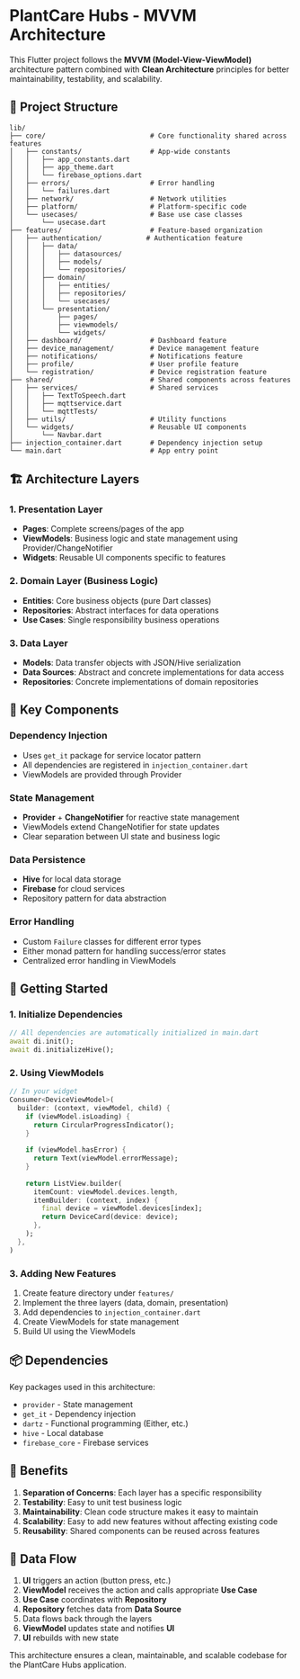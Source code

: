 # PlantCare Hubs - MVVM Architecture

This Flutter project follows the **MVVM (Model-View-ViewModel)** architecture pattern combined with **Clean Architecture** principles for better maintainability, testability, and scalability.

## 📁 Project Structure

```
lib/
├── core/                          # Core functionality shared across features
│   ├── constants/                 # App-wide constants
│   │   ├── app_constants.dart
│   │   ├── app_theme.dart
│   │   └── firebase_options.dart
│   ├── errors/                    # Error handling
│   │   └── failures.dart
│   ├── network/                   # Network utilities
│   ├── platform/                  # Platform-specific code
│   └── usecases/                  # Base use case classes
│       └── usecase.dart
├── features/                      # Feature-based organization
│   ├── authentication/           # Authentication feature
│   │   ├── data/
│   │   │   ├── datasources/
│   │   │   ├── models/
│   │   │   └── repositories/
│   │   ├── domain/
│   │   │   ├── entities/
│   │   │   ├── repositories/
│   │   │   └── usecases/
│   │   └── presentation/
│   │       ├── pages/
│   │       ├── viewmodels/
│   │       └── widgets/
│   ├── dashboard/                 # Dashboard feature
│   ├── device_management/         # Device management feature
│   ├── notifications/             # Notifications feature
│   ├── profile/                   # User profile feature
│   └── registration/              # Device registration feature
├── shared/                        # Shared components across features
│   ├── services/                  # Shared services
│   │   ├── TextToSpeech.dart
│   │   ├── mqttservice.dart
│   │   └── mqttTests/
│   ├── utils/                     # Utility functions
│   └── widgets/                   # Reusable UI components
│       └── Navbar.dart
├── injection_container.dart       # Dependency injection setup
└── main.dart                      # App entry point
```

## 🏗️ Architecture Layers

### 1. **Presentation Layer**
- **Pages**: Complete screens/pages of the app
- **ViewModels**: Business logic and state management using Provider/ChangeNotifier
- **Widgets**: Reusable UI components specific to features

### 2. **Domain Layer** (Business Logic)
- **Entities**: Core business objects (pure Dart classes)
- **Repositories**: Abstract interfaces for data operations
- **Use Cases**: Single responsibility business operations

### 3. **Data Layer**
- **Models**: Data transfer objects with JSON/Hive serialization
- **Data Sources**: Abstract and concrete implementations for data access
- **Repositories**: Concrete implementations of domain repositories

## 🔧 Key Components

### Dependency Injection
- Uses `get_it` package for service locator pattern
- All dependencies are registered in `injection_container.dart`
- ViewModels are provided through Provider

### State Management
- **Provider** + **ChangeNotifier** for reactive state management
- ViewModels extend ChangeNotifier for state updates
- Clear separation between UI state and business logic

### Data Persistence
- **Hive** for local data storage
- **Firebase** for cloud services
- Repository pattern for data abstraction

### Error Handling
- Custom `Failure` classes for different error types
- Either monad pattern for handling success/error states
- Centralized error handling in ViewModels

## 🚀 Getting Started

### 1. Initialize Dependencies
```dart
// All dependencies are automatically initialized in main.dart
await di.init();
await di.initializeHive();
```

### 2. Using ViewModels
```dart
// In your widget
Consumer<DeviceViewModel>(
  builder: (context, viewModel, child) {
    if (viewModel.isLoading) {
      return CircularProgressIndicator();
    }
    
    if (viewModel.hasError) {
      return Text(viewModel.errorMessage);
    }
    
    return ListView.builder(
      itemCount: viewModel.devices.length,
      itemBuilder: (context, index) {
        final device = viewModel.devices[index];
        return DeviceCard(device: device);
      },
    );
  },
)
```

### 3. Adding New Features

1. Create feature directory under `features/`
2. Implement the three layers (data, domain, presentation)
3. Add dependencies to `injection_container.dart`
4. Create ViewModels for state management
5. Build UI using the ViewModels

## 📦 Dependencies

Key packages used in this architecture:

- `provider` - State management
- `get_it` - Dependency injection
- `dartz` - Functional programming (Either, etc.)
- `hive` - Local database
- `firebase_core` - Firebase services

## 🎯 Benefits

1. **Separation of Concerns**: Each layer has a specific responsibility
2. **Testability**: Easy to unit test business logic
3. **Maintainability**: Clean code structure makes it easy to maintain
4. **Scalability**: Easy to add new features without affecting existing code
5. **Reusability**: Shared components can be reused across features

## 🔄 Data Flow

1. **UI** triggers an action (button press, etc.)
2. **ViewModel** receives the action and calls appropriate **Use Case**
3. **Use Case** coordinates with **Repository**
4. **Repository** fetches data from **Data Source**
5. Data flows back through the layers
6. **ViewModel** updates state and notifies **UI**
7. **UI** rebuilds with new state

This architecture ensures a clean, maintainable, and scalable codebase for the PlantCare Hubs application.
